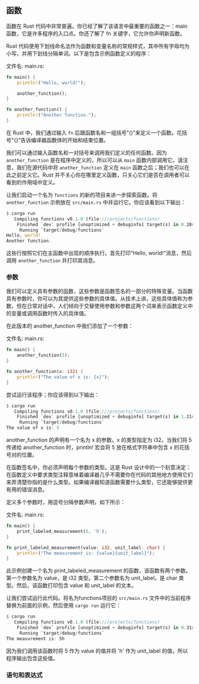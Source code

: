 ## 函数

函数在 Rust 代码中非常普遍。你已经了解了该语言中最重要的函数之一：main 函数，它是许多程序的入口点。你还了解了 fn 关键字，它允许你声明新函数。

Rust 代码使用下划线命名法作为函数和变量名称的常规样式，其中所有字母均为小写，并用下划线分隔单词。以下是包含示例函数定义的程序：

文件名: main.rs:

```rust
fn main() {
    println!("Hello, world!");

    another_function();
}

fn another_function() {
    println!("Another function.");
}
```

在 Rust 中，我们通过输入 `fn` 后跟函数名和一组括号"()"来定义一个函数。花括号"{}"告诉编译器函数体的开始和结束位置。

我们可以通过输入函数名和一对括号来调用我们定义的任何函数。因为 `another_function` 是在程序中定义的，所以可以从 `main` 函数内部调用它。请注意，我们在源代码中将 `another_function` 定义在 `main` 函数之后；我们也可以在此之前定义它。Rust 并不关心你在哪里定义函数，只关心它们是否在调用者可以看到的作用域中定义。

让我们启动一个名为 `functions` 的新的项目来进一步探索函数。将 `another_function` 示例放在 `src/main.rs` 中并运行它。你应该看到以下输出：

```rust
$ cargo run
   Compiling functions v0.1.0 (file:///projects/functions)
    Finished `dev` profile [unoptimized + debuginfo] target(s) in 0.28s
     Running `target/debug/functions`
Hello, world!
Another function.
```

这些行按照它们在主函数中出现的顺序执行。首先打印“Hello, world!”消息，然后调用 `another_function` 并打印其消息。

### 参数

我们可以定义具有参数的函数，这些参数是函数签名的一部分的特殊变量。当函数具有参数时，你可以为其提供这些参数的具体值。从技术上讲，这些具体值称为参数，但在日常对话中，人们倾向于交替使用参数和参数这两个词来表示函数定义中的变量或调用函数时传入的具体值。

在此版本的 another_function 中我们添加了一个参数：

文件名: main.rs:

```rust
fn main() {
    another_function(5);
}

fn another_function(x: i32) {
    println!("The value of x is: {x}");
}
```

尝试运行该程序；你应该得到以下输出：

```rust
$ cargo run
   Compiling functions v0.1.0 (file:///projects/functions)
    Finished `dev` profile [unoptimized + debuginfo] target(s) in 1.21s
     Running `target/debug/functions`
The value of x is: 5
```

another_function 的声明有一个名为 x 的参数。x 的类型指定为 i32。当我们将 5 传递给 another_function 时，println! 宏会将 5 放在格式字符串中包含 x 的花括号对的位置。

在函数签名中，你必须声明每个参数的类型。这是 Rust 设计中的一个刻意决定：在函数定义中要求类型注释意味着编译器几乎不需要你在代码的其他地方使用它们来弄清楚你指的是什么类型。如果编译器知道函数需要什么类型，它还能够提供更有用的错误消息。

定义多个参数时，用逗号分隔参数声明，如下所示：

文件名: main.rs:

```rust
fn main() {
    print_labeled_measurement(5, 'h');
}

fn print_labeled_measurement(value: i32, unit_label: char) {
    println!("The measurement is: {value}{unit_label}");
}
```

此示例创建一个名为 print_labeled_measurement 的函数，该函数有两个参数。第一个参数名为 value，是 i32 类型。第二个参数名为 unit_label，是 char 类型。然后，该函数打印包含 value 和 unit_label 的文本。

让我们尝试运行此代码。将名为functions项目的 `src/main.rs` 文件中的当前程序替换为前面的示例，然后使用 `cargo run` 运行它：

```rust
$ cargo run
   Compiling functions v0.1.0 (file:///projects/functions)
    Finished `dev` profile [unoptimized + debuginfo] target(s) in 0.31s
     Running `target/debug/functions`
The measurement is: 5h
```

因为我们调用该函数时将 5 作为 value 的值并将 'h' 作为 unit_label 的值，所以程序输出包含这些值。

### 语句和表达式